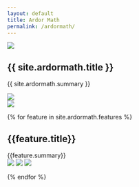 ```yaml
---
layout: default
title: Ardor Math
permalink: /ardormath/
---
```

<div><a name="top"></a>
  <article class="hero hero--ardormath">
      <img class="landing-image" src="./../assets/images/ardormath/iPad/pill-white.png">
      <div class="hero__content hero__content">
          <h2 class="hero__title">{{ site.ardormath.title }}</h2>
          <p class="hero__summary">{{ site.ardormath.summary }}</p>
          <a href="https://itunes.apple.com/us/app/id953832689"><img class="app-store-badge" src="./../assets/images/logo/App_Store_Badge.svg"></a>
          <br>
          <a href="#differentiation"><img class="arrow" src="./../assets/images/arrow-down-white.svg"></a>
      </div>
  </article>
  
  {% for feature in site.ardormath.features %}
      <article class="hero hero--ardormath-showcase-{{feature.showcase}}">
        <a name="{{ feature.name }}"></a>
        <section class="feature">
          <div class="feature-left">
            <h2 class="hero__feature__title">{{feature.title}}</h2>
            <p class="hero__text">{{feature.summary}}
            <br><a href="#{{ feature.nextLink }}"><img class="arrow" src="./../assets/images/arrow-down-black.svg"></a>
                <a href="#top"><img class="arrow" src="./../assets/images/arrow-up-black.svg"></a>
            <img class="ardormathimage" src="{{ site.baseurl }}{{feature.image}}" />
            </p>
          </div>
        </section>
      </article>
  {% endfor %}
  </div>
